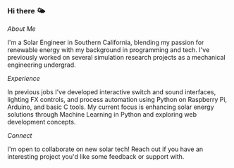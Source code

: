 ### Hi there 🌤️
*About Me*

I'm a Solar Engineer in Southern California, blending my passion for renewable energy with my background in programming and tech. I've previously worked on several simulation research projects as a mechanical engineering undergrad.

*Experience*

In previous jobs I've developed interactive switch and sound interfaces, lighting FX controls, and process automation using Python on Raspberry Pi, Arduino, and basic C tools.
My current focus is enhancing solar energy solutions through Machine Learning in Python and exploring web development concepts.

*Connect*

I'm open to collaborate on new solar tech! Reach out if you have an interesting project you'd like some feedback or support with.

<!--
**adrianmhood/adrianmhood** is a ✨ _special_ ✨ repository because its `README.md` (this file) appears on your GitHub profile.

Here are some ideas to get you started:

- 🔭 I’m currently working on ...
- 🌱 I’m currently learning ...
- 👯 I’m looking to collaborate on ...
- 🤔 I’m looking for help with ...
- 💬 Ask me about ...
- 📫 How to reach me: ...
- 😄 Pronouns: ...
- ⚡ Fun fact: ...
-->
